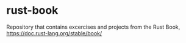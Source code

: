 # rust-book
Repository that contains excercises and projects from the Rust Book, https://doc.rust-lang.org/stable/book/
